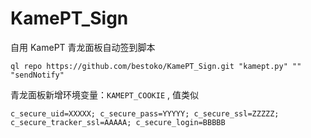 # KamePT_Sign

自用 KamePT 青龙面板自动签到脚本



```
ql repo https://github.com/bestoko/KamePT_Sign.git "kamept.py" "" "sendNotify"
```

青龙面板新增环境变量：`KAMEPT_COOKIE` , 值类似

```
c_secure_uid=XXXXX; c_secure_pass=YYYYY; c_secure_ssl=ZZZZZ; c_secure_tracker_ssl=AAAAA; c_secure_login=BBBBB
```